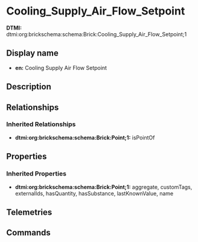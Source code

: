 # Cooling_Supply_Air_Flow_Setpoint
**DTMI:** dtmi:org:brickschema:schema:Brick:Cooling_Supply_Air_Flow_Setpoint;1
## Display name
- **en:** Cooling Supply Air Flow Setpoint
## Description
## Relationships
### Inherited Relationships
* **dtmi:org:brickschema:schema:Brick:Point;1:** isPointOf
## Properties
### Inherited Properties
* **dtmi:org:brickschema:schema:Brick:Point;1:** aggregate, customTags, externalIds, hasQuantity, hasSubstance, lastKnownValue, name
## Telemetries
## Commands
